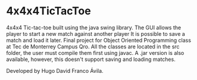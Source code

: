# 4x4x4TicTacToe
4x4x4 Tic-tac-toe built using the java swing library.
The GUI allows the player to start a new match against another player
It is possible to save a match and load it later.
Final project for Object Oriented Programming class at Tec de Monterrey Campus Qro.
All the classes are located in the src folder, the user must compile them first using javac.
A .jar version is also available, however, this doesn't support saving and loading matches.

Developed by Hugo David Franco Ávila.
